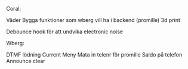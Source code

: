 Coral:

Väder
Bygga funktioner som wberg vill ha i backend (promille)
3d print

Debounce hook för att undvika electronic noise

Wberg:

DTMF lödning
Current Meny
Mata in telenr för promille
Saldo på telefon
Announce clear
